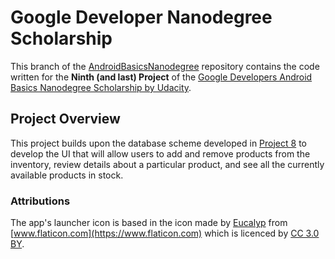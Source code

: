 # Google Developer Nanodegree Scholarship

This branch of the [AndroidBasicsNanodegree](https://github.com/EnduranceCode/GoogleDeveloperNanodegreeScholarship/tree/master) repository contains the code written for the **Ninth (and last) Project**  of the [Google Developers Android Basics Nanodegree Scholarship by Udacity](https://sites.google.com/knowlabs.com/gdnd2017).

## Project Overview

This project builds upon the database scheme developed in [Project 8](https://github.com/EnduranceCode/GoogleDeveloperNanodegreeScholarship/tree/project8) to develop the UI that will allow users to add and remove products from the inventory, review details about a particular product, and see all the currently available products in stock.

### Attributions

The app's launcher icon is based in the icon made by [Eucalyp](https://www.flaticon.com/authors/eucalyp) from [www.flaticon.com](https://www.flaticon.com) which is licenced by [CC 3.0 BY](http://creativecommons.org/licenses/by/3.0/).
